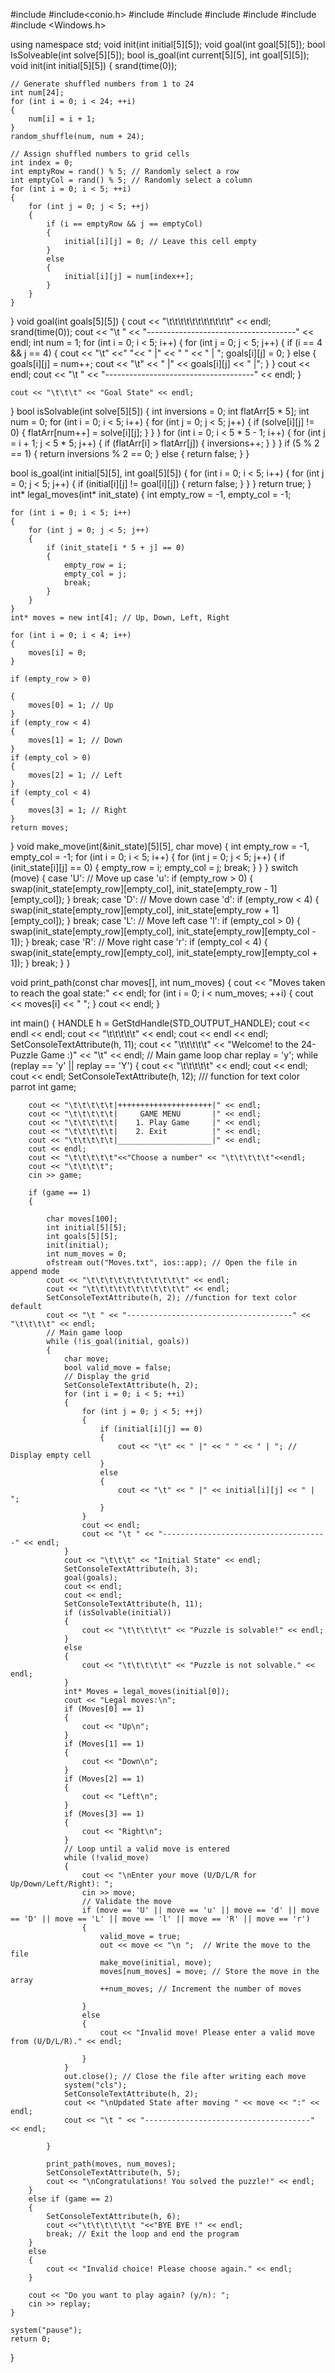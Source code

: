 #include<iostream>
#include<conio.h>
#include<cstdlib> 
#include <algorithm> 
#include<ctime>
#include<string>
#include<fstream>
#include <Windows.h>

using namespace std;
void init(int initial[5][5]);
void goal(int goal[5][5]);
bool IsSolveable(int solve[5][5]);
bool is_goal(int current[5][5], int goal[5][5]);
void init(int initial[5][5])
{
	srand(time(0));

	// Generate shuffled numbers from 1 to 24
	int num[24];
	for (int i = 0; i < 24; ++i)
	{
		num[i] = i + 1;
	}
	random_shuffle(num, num + 24);

	// Assign shuffled numbers to grid cells
	int index = 0;
	int emptyRow = rand() % 5; // Randomly select a row
	int emptyCol = rand() % 5; // Randomly select a column
	for (int i = 0; i < 5; ++i)
	{
		for (int j = 0; j < 5; ++j)
		{
			if (i == emptyRow && j == emptyCol)
			{
				initial[i][j] = 0; // Leave this cell empty
			}
			else
			{
				initial[i][j] = num[index++];
			}
		}
	}
}
void goal(int goals[5][5])
{
	cout << "\t\t\t\t\t\t\t\t\t\t\t" << endl;
	srand(time(0));
	cout << "\t " << "-------------------------------------" << endl;
	int num = 1; 
	for (int i = 0; i < 5; i++)
	{
		for (int j = 0; j < 5; j++)
		{
			if (i == 4 && j == 4)
			{
				cout << "\t" <<" "<< " |" << " " << " | ";
				goals[i][j] = 0; 
			}
			else
			{
				goals[i][j] = num++; 
				cout << "\t" << " |" << goals[i][j] << " |"; 
			}
		}
		cout << endl;
		cout << "\t " << "-------------------------------------" << endl;
	}

	cout << "\t\t\t" << "Goal State" << endl;
}
bool isSolvable(int solve[5][5])
{
	int inversions = 0;
	int flatArr[5 * 5];
	int num = 0;
	for (int i = 0; i < 5; i++)
	{
		for (int j = 0; j < 5; j++)
		{
			if (solve[i][j] != 0)
			{
				flatArr[num++] = solve[i][j];
			}
		}
	}
	for (int i = 0; i < 5 * 5 - 1; i++)
	{
		for (int j = i + 1; j < 5 * 5; j++)
		{
			if (flatArr[i] > flatArr[j])
			{
				inversions++;
			}
		}
	}
	if (5 % 2 == 1)
	{
		return inversions % 2 == 0;
	}
	else
	{
		return false;
	}
}

bool is_goal(int initial[5][5], int goal[5][5])
{
	for (int i = 0; i < 5; i++)
	{
		for (int j = 0; j < 5; j++)
		{
			if (initial[i][j] != goal[i][j])
			{
				return false;
			}
		}
	}
	return true;
}
int* legal_moves(int* init_state)
{
	int empty_row = -1, empty_col = -1;
	
	for (int i = 0; i < 5; i++)
	{
		for (int j = 0; j < 5; j++)
		{
			if (init_state[i * 5 + j] == 0)
			{
				empty_row = i;
				empty_col = j;
				break;
			}
		}
	}
	int* moves = new int[4]; // Up, Down, Left, Right
	
	for (int i = 0; i < 4; i++) 
	{
		moves[i] = 0;
	}
	
	if (empty_row > 0)
	
	{
		moves[0] = 1; // Up
	}
	if (empty_row < 4)
	{
		moves[1] = 1; // Down
	}
	if (empty_col > 0)
	{
		moves[2] = 1; // Left
	}
	if (empty_col < 4)
	{
		moves[3] = 1; // Right
	}
	return moves;
}
void make_move(int(&init_state)[5][5], char move)
{
	int empty_row = -1, empty_col = -1; 
	for (int i = 0; i < 5; i++)
	{
		for (int j = 0; j < 5; j++)
		{
			if (init_state[i][j] == 0)
			{
				empty_row = i;
				empty_col = j;
				break;
			}
		}
	}
	switch (move)
	{
	case 'U': // Move up
	case 'u':
		if (empty_row > 0)
		{
			swap(init_state[empty_row][empty_col], init_state[empty_row - 1][empty_col]);
		}
		break;
	case 'D': // Move down
	case 'd':
		if (empty_row < 4)
		{
			swap(init_state[empty_row][empty_col], init_state[empty_row + 1][empty_col]);
		}
		break;
	case 'L': // Move left
	case 'l':
		if (empty_col > 0)
		{
			swap(init_state[empty_row][empty_col], init_state[empty_row][empty_col - 1]);
		}
		break;
	case 'R': // Move right
	case 'r':
		if (empty_col < 4)
		{
			swap(init_state[empty_row][empty_col], init_state[empty_row][empty_col + 1]);
		}
		break;
	}
}

void print_path(const char moves[], int num_moves)
{
	cout << "Moves taken to reach the goal state:" << endl;
	for (int i = 0; i < num_moves; ++i)
	{
		cout << moves[i] << " ";
	}
	cout << endl;
}

int main()
{
	HANDLE h = GetStdHandle(STD_OUTPUT_HANDLE);
	cout << endl << endl;
	cout << "\t\t\t\t\t" << endl;
	cout << endl << endl;
	SetConsoleTextAttribute(h, 11);
	cout << "\t\t\t\t\t" << "Welcome! to the 24-Puzzle Game :)" << "\t" << endl;
	// Main game loop
	char replay = 'y';
	while (replay == 'y' || replay == 'Y')
	{
		cout << "\t\t\t\t\t" << endl;
		cout << endl;
		cout << endl;
		SetConsoleTextAttribute(h, 12); /// function for text color parrot
		int game;
		
		cout << "\t\t\t\t\t|+++++++++++++++++++++|" << endl;
		cout << "\t\t\t\t\t|     GAME MENU       |" << endl;
		cout << "\t\t\t\t\t|    1. Play Game     |" << endl;
		cout << "\t\t\t\t\t|    2. Exit          |" << endl;
		cout << "\t\t\t\t\t|_____________________|" << endl;
		cout << endl;
		cout << "\t\t\t\t\t"<<"Choose a number" << "\t\t\t\t\t"<<endl;
		cout << "\t\t\t\t";
		cin >> game;
	
		if (game == 1)
		{
			
			char moves[100];
			int initial[5][5];
			int goals[5][5];
			init(initial);
			int num_moves = 0;
			ofstream out("Moves.txt", ios::app); // Open the file in append mode
			cout << "\t\t\t\t\t\t\t\t\t\t\t" << endl;
			cout << "\t\t\t\t\t\t\t\t\t\t\t" << endl;
			SetConsoleTextAttribute(h, 2); //function for text color default
			cout << "\t " << "-------------------------------------" << "\t\t\t\t" << endl;
			// Main game loop
			while (!is_goal(initial, goals))
			{
				char move;
				bool valid_move = false;
				// Display the grid
				SetConsoleTextAttribute(h, 2);
				for (int i = 0; i < 5; ++i)
				{
					for (int j = 0; j < 5; ++j)
					{
						if (initial[i][j] == 0)
						{
							cout << "\t" << " |" << " " << " | "; // Display empty cell
						}
						else
						{
							cout << "\t" << " |" << initial[i][j] << " | ";
						}
					}
					cout << endl;
					cout << "\t " << "-------------------------------------" << endl;
				}
				cout << "\t\t\t" << "Initial State" << endl;
				SetConsoleTextAttribute(h, 3);
				goal(goals);
				cout << endl;
				cout << endl;
				SetConsoleTextAttribute(h, 11);
				if (isSolvable(initial))
				{
					cout << "\t\t\t\t\t" << "Puzzle is solvable!" << endl;
				}
				else
				{
					cout << "\t\t\t\t\t" << "Puzzle is not solvable." << endl;
				}
				int* Moves = legal_moves(initial[0]);
				cout << "Legal moves:\n";
				if (Moves[0] == 1)
				{
					cout << "Up\n";
				}
				if (Moves[1] == 1)
				{
					cout << "Down\n";
				}
				if (Moves[2] == 1)
				{
					cout << "Left\n";
				}
				if (Moves[3] == 1)
				{
					cout << "Right\n";
				}
				// Loop until a valid move is entered
				while (!valid_move)
				{
					cout << "\nEnter your move (U/D/L/R for Up/Down/Left/Right): ";
					cin >> move;
					// Validate the move
					if (move == 'U' || move == 'u' || move == 'd' || move == 'D' || move == 'L' || move == 'l' || move == 'R' || move == 'r')
					{
						valid_move = true;
						out << move << "\n ";  // Write the move to the file
						make_move(initial, move);
						moves[num_moves] = move; // Store the move in the array
						++num_moves; // Increment the number of moves

					}
					else
					{
						cout << "Invalid move! Please enter a valid move from (U/D/L/R)." << endl;

					}
				}
				out.close(); // Close the file after writing each move
				system("cls");
				SetConsoleTextAttribute(h, 2);
				cout << "\nUpdated State after moving " << move << ":" << endl;
				cout << "\t " << "-------------------------------------" << endl;

			}

			print_path(moves, num_moves);
			SetConsoleTextAttribute(h, 5);
			cout << "\nCongratulations! You solved the puzzle!" << endl;
		}
		else if (game == 2)
		{
			SetConsoleTextAttribute(h, 6);
			cout <<"\t\t\t\t\t\t "<<"BYE BYE !" << endl;
			break; // Exit the loop and end the program
		}
		else
		{
			cout << "Invalid choice! Please choose again." << endl;
		}

		cout << "Do you want to play again? (y/n): ";
		cin >> replay;
	}

	system("pause");
	return 0;
}   
